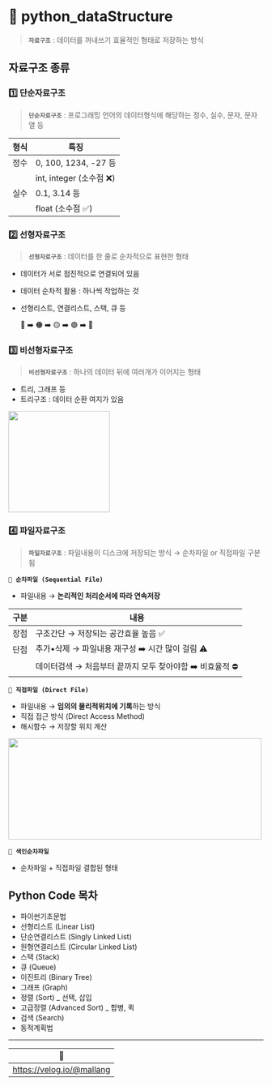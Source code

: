 # 🧩 python_dataStructure
> **`자료구조`** : 데이터를 꺼내쓰기 효율적인 형태로 저장하는 방식

## 자료구조 종류
### 1️⃣ 단순자료구조
> **`단순자료구조`** : 프로그래밍 언어의 데이터형식에 해당하는 정수, 실수, 문자, 문자열 등

|형식|특징|
|:---:|---|
|정수|0, 100, 1234, -27 등|
||int, integer (소수점 ❌)|
|실수|0.1, 3.14 등|
||float (소수점 ✅)|

### 2️⃣ 선형자료구조
> **`선형자료구조`** : 데이터를 한 줄로 순차적으로 표현한 형태

- 데이터가 서로 점진적으로 연결되어 있음
- 데이터 순차적 활용 : 하나씩 작업하는 것
- 선형리스트, 연결리스트, 스택, 큐 등

  🔴 ➡️ 🟠 ➡️ 🟡 ➡️ 🟢 ➡️ 🔵

### 3️⃣ 비선형자료구조
> **`비선형자료구조`** : 하나의 데이터 뒤에 여러개가 이어지는 형태

- 트리, 그래프 등
- 트리구조 : 데이터 순환 여지가 있음

<img src = https://velog.velcdn.com/images/mallang/post/8f210a7c-0962-409d-999c-f5bd0c36baa2/image.jpeg height = "200px" width = "200px">

### 4️⃣ 파일자료구조
> **`파일자료구조`** : 파일내용이 디스크에 저장되는 방식 → 순차파일 or 직접파일 구분됨

**`📎 순차파일 (Sequential File)`**
- 파일내용 → **논리적인 처리순서에 따라 연속저장**

|구분|내용|
|:---:|---|
|장점|구조간단 → 저장되는 공간효율 높음 ✅|
|단점|추가•삭제 → 파일내용 재구성 ➡️ 시간 많이 걸림 ⚠️|
||데이터검색 → 처음부터 끝까지 모두 찾아야함 ➡️ 비효율적 ⛔️|

**`📎 직접파일 (Direct File)`**

- 파일내용 → **임의의 물리적위치에 기록**하는 방식
- 직접 접근 방식 (Direct Access Method)
- 해시함수 → 저장할 위치 계산

<img src = https://velog.velcdn.com/images/mallang/post/9b60ab9b-4370-4b85-aba9-a561c2b9d7f2/image.jpeg height = "200px" width = "500px">

**`📎 색인순차파일`**
- 순차파일 + 직접파일 결합된 형태

## Python Code 목차
- 파이썬기초문법
- 선형리스트 (Linear List)
- 단순연결리스트 (Singly Linked List)
- 원형연결리스트 (Circular Linked List)
- 스택 (Stack)
- 큐 (Queue)
- 이진트리 (Binary Tree)
- 그래프 (Graph)
- 정렬 (Sort) _ 선택, 삽입
- 고급정렬 (Advanced Sort) _ 합병, 퀵
- 검색 (Search)
- 동적계획법

---
|💌|
|---|
|https://velog.io/@mallang|
